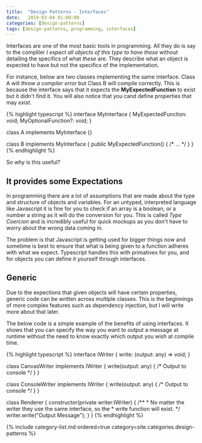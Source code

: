 ```yaml
---
title:  "Design Patterns - Interfaces"
date:   2019-03-04 01:00:00
categories: [design-patterns]
tags: [design-patterns, programming, interfaces]
---
```


Interfaces are one of the most basic tools in programming. All they do is say to the compliler *I expect all objects of this type to have these* without detailing the specifics of what *these* are. They describe what an object is expected to have but not the specifics of the implementation.

For instance, below are two classes implementing the same interface. Class A will *throw a compiler error* but Class B will compile correctly. This is because the interface says that it expects the **MyExpectedFunction** to exist but it didn't find it. You will also notice that you cand define properties that may *exist*.

{% highlight typescript %}
interface MyInterface {
  MyExpectedFunction: void;
  MyOptionalFunction?: void;
}

class A implements MyInterface {}

class B implements MyInterface {
  public MyExpectedFunction() {
    /* ... */
  }
}
{% endhighlight %}

So why is this useful?

## It provides some Expectations

In programming there are a lot of assumptions that are made about the type and structure of objects and variables. For an untyped, interpreted language like Javascript it is fine for you to check if an array is a boolean, or a number a string as it will do the conversion for you. This is called *Type Coercion* and is incredibly useful for quick mockups as you don't have to worry about the wrong data coming in.

The problem is that Javascript is getting used for bigger things now and sometime is best to ensure that what is being given to a function adheres with what we expect. Typescript handles this with primatives for you, and for objects you can define it yourself through interfaces.

## Generic

Due to the expections that given objects will have certain properties, generic code can be written across multiple classes. This is the beginnings of more complex features such as dependency injection, but I will write more about that later.

The below code is a simple example of the benefits of using interfaces. It shows that you can specify the way you want to output a message at runtime without the need to know exactly which output you wish at compile time.

{% highlight typescript %}
interface IWriter {
  write: (output: any) => void;
}

class CanvasWriter implements IWriter {
  write(output: any) {
    /* Output to console */
  }
}

class ConsoleWriter implements IWriter {
  write(output: any) {
    /* Output to console */
  }
}

class Renderer {
  constructor(private writer:IWriter) {
    /**
     * No matter the writer they use the same interface, so the
     * write function will exist.
     */
    writer.write("Output Message");
  }
}
{% endhighlight %}


{% include category-list.md ordered=true category=site.categories.design-patterns %}
